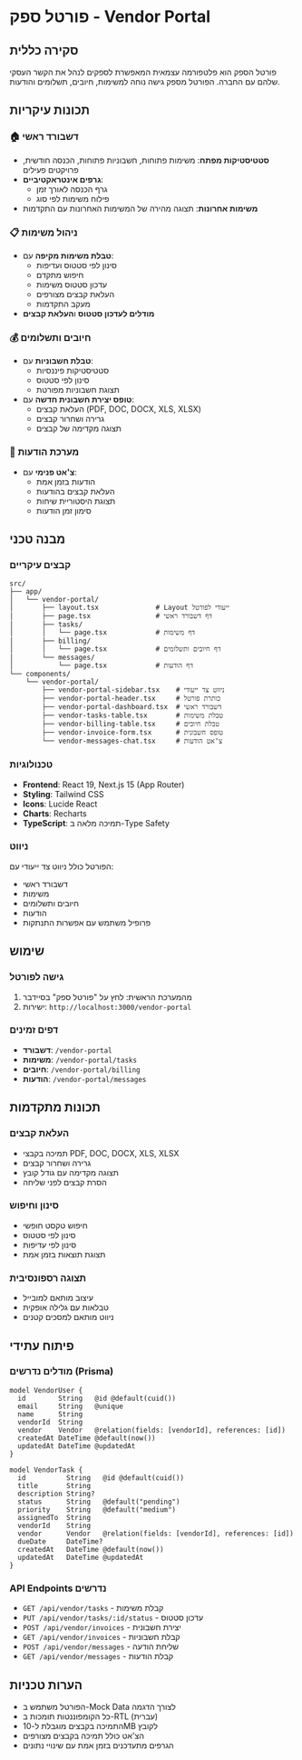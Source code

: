 # פורטל ספק - Vendor Portal

## סקירה כללית

פורטל הספק הוא פלטפורמה עצמאית המאפשרת לספקים לנהל את הקשר העסקי שלהם עם החברה. הפורטל מספק גישה נוחה למשימות, חיובים, תשלומים והודעות.

## תכונות עיקריות

### 🏠 דשבורד ראשי
- **סטטיסטיקות מפתח**: משימות פתוחות, חשבוניות פתוחות, הכנסה חודשית, פרויקטים פעילים
- **גרפים אינטראקטיביים**: 
  - גרף הכנסה לאורך זמן
  - פילוח משימות לפי סוג
- **משימות אחרונות**: תצוגה מהירה של המשימות האחרונות עם התקדמות

### 📋 ניהול משימות
- **טבלת משימות מקיפה** עם:
  - סינון לפי סטטוס ועדיפות
  - חיפוש מתקדם
  - עדכון סטטוס משימות
  - העלאת קבצים מצורפים
  - מעקב התקדמות
- **מודלים לעדכון סטטוס** ו**העלאת קבצים**

### 💰 חיובים ותשלומים
- **טבלת חשבוניות** עם:
  - סטטיסטיקות פיננסיות
  - סינון לפי סטטוס
  - תצוגת חשבוניות מפורטת
- **טופס יצירת חשבונית חדשה** עם:
  - העלאת קבצים (PDF, DOC, DOCX, XLS, XLSX)
  - גרירה ושחרור קבצים
  - תצוגה מקדימה של קבצים

### 💬 מערכת הודעות
- **צ'אט פנימי** עם:
  - הודעות בזמן אמת
  - העלאת קבצים בהודעות
  - תצוגת היסטוריית שיחות
  - סימון זמן הודעות

## מבנה טכני

### קבצים עיקריים

```
src/
├── app/
│   └── vendor-portal/
│       ├── layout.tsx              # Layout ייעודי לפורטל
│       ├── page.tsx                # דף דשבורד ראשי
│       ├── tasks/
│       │   └── page.tsx            # דף משימות
│       ├── billing/
│       │   └── page.tsx            # דף חיובים ותשלומים
│       └── messages/
│           └── page.tsx            # דף הודעות
└── components/
    └── vendor-portal/
        ├── vendor-portal-sidebar.tsx    # ניווט צד ייעודי
        ├── vendor-portal-header.tsx     # כותרת פורטל
        ├── vendor-portal-dashboard.tsx  # דשבורד ראשי
        ├── vendor-tasks-table.tsx       # טבלת משימות
        ├── vendor-billing-table.tsx     # טבלת חיובים
        ├── vendor-invoice-form.tsx      # טופס חשבונית
        └── vendor-messages-chat.tsx     # צ'אט הודעות
```

### טכנולוגיות

- **Frontend**: React 19, Next.js 15 (App Router)
- **Styling**: Tailwind CSS
- **Icons**: Lucide React
- **Charts**: Recharts
- **TypeScript**: תמיכה מלאה ב-Type Safety

### ניווט

הפורטל כולל ניווט צד ייעודי עם:
- דשבורד ראשי
- משימות
- חיובים ותשלומים
- הודעות
- פרופיל משתמש עם אפשרות התנתקות

## שימוש

### גישה לפורטל
1. מהמערכת הראשית: לחץ על "פורטל ספק" בסיידבר
2. ישירות: `http://localhost:3000/vendor-portal`

### דפים זמינים
- **דשבורד**: `/vendor-portal`
- **משימות**: `/vendor-portal/tasks`
- **חיובים**: `/vendor-portal/billing`
- **הודעות**: `/vendor-portal/messages`

## תכונות מתקדמות

### העלאת קבצים
- תמיכה בקבצי PDF, DOC, DOCX, XLS, XLSX
- גרירה ושחרור קבצים
- תצוגה מקדימה עם גודל קובץ
- הסרת קבצים לפני שליחה

### סינון וחיפוש
- חיפוש טקסט חופשי
- סינון לפי סטטוס
- סינון לפי עדיפות
- תצוגת תוצאות בזמן אמת

### תצוגה רספונסיבית
- עיצוב מותאם למובייל
- טבלאות עם גלילה אופקית
- ניווט מותאם למסכים קטנים

## פיתוח עתידי

### מודלים נדרשים (Prisma)
```prisma
model VendorUser {
  id        String   @id @default(cuid())
  email     String   @unique
  name      String
  vendorId  String
  vendor    Vendor   @relation(fields: [vendorId], references: [id])
  createdAt DateTime @default(now())
  updatedAt DateTime @updatedAt
}

model VendorTask {
  id          String   @id @default(cuid())
  title       String
  description String?
  status      String   @default("pending")
  priority    String   @default("medium")
  assignedTo  String
  vendorId    String
  vendor      Vendor   @relation(fields: [vendorId], references: [id])
  dueDate     DateTime?
  createdAt   DateTime @default(now())
  updatedAt   DateTime @updatedAt
}
```

### API Endpoints נדרשים
- `GET /api/vendor/tasks` - קבלת משימות
- `PUT /api/vendor/tasks/:id/status` - עדכון סטטוס
- `POST /api/vendor/invoices` - יצירת חשבונית
- `GET /api/vendor/invoices` - קבלת חשבוניות
- `POST /api/vendor/messages` - שליחת הודעה
- `GET /api/vendor/messages` - קבלת הודעות

## הערות טכניות

- הפורטל משתמש ב-Mock Data לצורך הדגמה
- כל הקומפוננטות תומכות ב-RTL (עברית)
- התמיכה בקבצים מוגבלת ל-10MB לקובץ
- הצ'אט כולל תמיכה בקבצים מצורפים
- הגרפים מתעדכנים בזמן אמת עם שינויי נתונים 